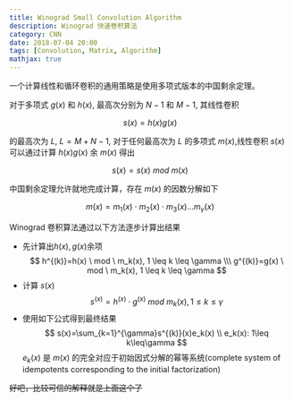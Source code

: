 ```yaml
---
title: Winograd Small Convolution Algorithm
description: Winograd 快速卷积算法
category: CNN
date: 2018-07-04 20:00
tags: [Convolution, Matrix, Algorithm]
mathjax: true
---
```


一个计算线性和循环卷积的通用策略是使用多项式版本的中国剩余定理。

对于多项式 $g(x)$ 和 $h(x)$, 最高次分别为 $N-1$ 和 $M-1$, 其线性卷积

$$
s(x)=h(x)g(x)
$$

的最高次为 $L$, $L=M+N-1$, 对于任何最高次为 $L$ 的多项式 $m(x)$,线性卷积 $s(x)$ 可以通过计算 $h(x)g(x)$ 余 $m(x)$ 得出

$$
s(x)=s(x)\ mod \ m(x)
$$

中国剩余定理允许就地完成计算，存在 $m(x)$ 的因数分解如下

$$
m(x)=m_1(x)\cdot m_2(x)\cdot m_3(x)\dots m_\gamma(x)
$$

Winograd 卷积算法通过以下方法逐步计算出结果

- 先计算出$h(x), g(x)$余项
    $$
    h^{(k)}=h(x) \ mod \ m_k(x), 1 \leq k \leq \gamma \\\
    g^{(k)}=g(x) \ mod \ m_k(x), 1 \leq k \leq \gamma
    $$
- 计算 $s(x)$
    $$
    s^{(x)}=h^{(x)}\cdot g^{(x)} \ mod \ m_k(x), 1 \leq k \leq \gamma
    $$
- 使用如下公式得到最终结果
    $$
    s(x)=\sum_{k=1}^{\gamma}s^{(k)}(x)e_k(x) \\
    e_k(x): 1\leq k\leq\gamma
    $$
    $e_k(x)$ 是 $m(x)$ 的完全对应于初始因式分解的幂等系统(complete system of idempotents corresponding to the initial factorization)

~~好吧，比较可信的解释就是上面这个了~~

